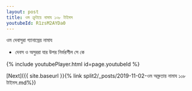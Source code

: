 ```yaml
---
layout: post
title: ওম ক্রুটায়ে নামায ১০৮ টাইমস
youtubeId: R1zsM2AYDa0
---
```

 
 
 ওম দেবাসুরা গ্যানাস্রেয় নামায  
 
 -  দেবস ও অসুররা যার উপর নির্ভরশীল সে কে 
 
  
 
  
 
 
 
 
 
 


{% include youtubePlayer.html id=page.youtubeId %}
 
[Next]({{ site.baseurl }}{% link  split2/_posts/2019-11-02-ওম অম্রুতায় নামায ১০৮ টাইমস.md%})
 
